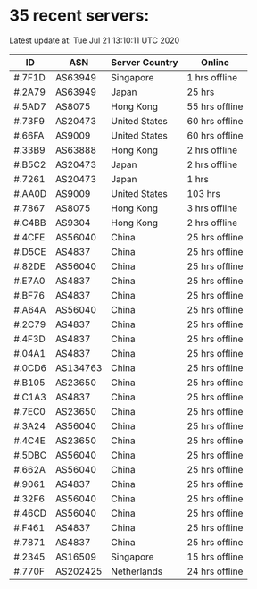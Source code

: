 # 35 recent servers:

Latest update at: Tue Jul 21 13:10:11 UTC 2020

| ID | ASN | Server Country | Online |
| -- | --- | -------------- | ------ |
| #.7F1D | AS63949 | Singapore | 1 hrs offline |
| #.2A79 | AS63949 | Japan | 25 hrs |
| #.5AD7 | AS8075 | Hong Kong | 55 hrs offline |
| #.73F9 | AS20473 | United States | 60 hrs offline |
| #.66FA | AS9009 | United States | 60 hrs offline |
| #.33B9 | AS63888 | Hong Kong | 2 hrs offline |
| #.B5C2 | AS20473 | Japan | 2 hrs offline |
| #.7261 | AS20473 | Japan | 1 hrs |
| #.AA0D | AS9009 | United States | 103 hrs |
| #.7867 | AS8075 | Hong Kong | 3 hrs offline |
| #.C4BB | AS9304 | Hong Kong | 2 hrs offline |
| #.4CFE | AS56040 | China | 25 hrs offline |
| #.D5CE | AS4837 | China | 25 hrs offline |
| #.82DE | AS56040 | China | 25 hrs offline |
| #.E7A0 | AS4837 | China | 25 hrs offline |
| #.BF76 | AS4837 | China | 25 hrs offline |
| #.A64A | AS56040 | China | 25 hrs offline |
| #.2C79 | AS4837 | China | 25 hrs offline |
| #.4F3D | AS4837 | China | 25 hrs offline |
| #.04A1 | AS4837 | China | 25 hrs offline |
| #.0CD6 | AS134763 | China | 25 hrs offline |
| #.B105 | AS23650 | China | 25 hrs offline |
| #.C1A3 | AS4837 | China | 25 hrs offline |
| #.7EC0 | AS23650 | China | 25 hrs offline |
| #.3A24 | AS56040 | China | 25 hrs offline |
| #.4C4E | AS23650 | China | 25 hrs offline |
| #.5DBC | AS56040 | China | 25 hrs offline |
| #.662A | AS56040 | China | 25 hrs offline |
| #.9061 | AS4837 | China | 25 hrs offline |
| #.32F6 | AS56040 | China | 25 hrs offline |
| #.46CD | AS56040 | China | 25 hrs offline |
| #.F461 | AS4837 | China | 25 hrs offline |
| #.7871 | AS4837 | China | 25 hrs offline |
| #.2345 | AS16509 | Singapore | 15 hrs offline |
| #.770F | AS202425 | Netherlands | 24 hrs offline |

